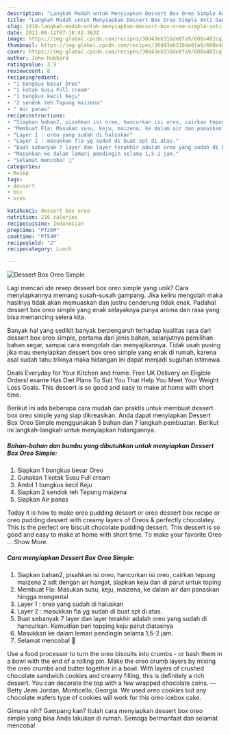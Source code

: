 ```yaml
---
description: "Langkah Mudah untuk Menyiapkan Dessert Box Oreo Simple Anti Gagal"
title: "Langkah Mudah untuk Menyiapkan Dessert Box Oreo Simple Anti Gagal"
slug: 1418-langkah-mudah-untuk-menyiapkan-dessert-box-oreo-simple-anti-gagal
date: 2021-08-12T07:18:42.363Z
image: https://img-global.cpcdn.com/recipes/30d43eb316de8fa9/680x482cq70/dessert-box-oreo-simple-foto-resep-utama.jpg
thumbnail: https://img-global.cpcdn.com/recipes/30d43eb316de8fa9/680x482cq70/dessert-box-oreo-simple-foto-resep-utama.jpg
cover: https://img-global.cpcdn.com/recipes/30d43eb316de8fa9/680x482cq70/dessert-box-oreo-simple-foto-resep-utama.jpg
author: John Hubbard
ratingvalue: 3.9
reviewcount: 8
recipeingredient:
- "1 bungkus besar Oreo"
- "1 kotak Susu Full cream"
- "1 bungkus kecil Keju"
- "2 sendok teh Tepung maizena"
- " Air panas"
recipeinstructions:
- "Siapkan bahan2, pisahkan isi oreo, hancurkan isi oreo, cairkan tepung maizena 2 sdt dengan air hangat, siapkan keju dan di parut untuk toping"
- "Membuat Fla: Masukan susu, keju, maizena, ke dalam air dan panaskan hingga mengental"
- "Layer 1 : oreo yang sudah di haluskan"
- "Layer 2 : masukkan fla yg sudah di buat spt di atas."
- "Buat sebanyak 7 layer dan layer terakhir adalah oreo yang sudah di hancurkan. Kemudian beri topping keju parut diatasnya"
- "Masukkan ke dalam lemari pendingin selama 1,5-2 jam."
- "Selamat mencoba! 🙂"
categories:
- Resep
tags:
- dessert
- box
- oreo

katakunci: dessert box oreo 
nutrition: 216 calories
recipecuisine: Indonesian
preptime: "PT26M"
cooktime: "PT54M"
recipeyield: "2"
recipecategory: Lunch

---
```



![Dessert Box Oreo Simple](https://img-global.cpcdn.com/recipes/30d43eb316de8fa9/680x482cq70/dessert-box-oreo-simple-foto-resep-utama.jpg)

Lagi mencari ide resep dessert box oreo simple yang unik? Cara menyiapkannya memang susah-susah gampang. Jika keliru mengolah maka hasilnya tidak akan memuaskan dan justru cenderung tidak enak. Padahal dessert box oreo simple yang enak selayaknya punya aroma dan rasa yang bisa memancing selera kita.

Banyak hal yang sedikit banyak berpengaruh terhadap kualitas rasa dari dessert box oreo simple, pertama dari jenis bahan, selanjutnya pemilihan bahan segar, sampai cara mengolah dan menyajikannya. Tidak usah pusing jika mau menyiapkan dessert box oreo simple yang enak di rumah, karena asal sudah tahu triknya maka hidangan ini dapat menjadi suguhan istimewa.

Deals Everyday for Your Kitchen and Home. Free UK Delivery on Eligible Orders! exante Has Diet Plans To Suit You That Help You Meet Your Weight Loss Goals. This dessert is so good and easy to make at home with short time.


Berikut ini ada beberapa cara mudah dan praktis untuk membuat dessert box oreo simple yang siap dikreasikan. Anda dapat menyiapkan Dessert Box Oreo Simple menggunakan 5 bahan dan 7 langkah pembuatan. Berikut ini langkah-langkah untuk menyiapkan hidangannya.

<!--inarticleads1-->

##### Bahan-bahan dan bumbu yang dibutuhkan untuk menyiapkan Dessert Box Oreo Simple:

1. Siapkan 1 bungkus besar Oreo
1. Gunakan 1 kotak Susu Full cream
1. Ambil 1 bungkus kecil Keju
1. Siapkan 2 sendok teh Tepung maizena
1. Siapkan  Air panas


Today it is how to make oreo pudding dessert or oreo dessert box recipe or oreo pudding dessert with creamy layers of Oreos &amp; perfectly chocolatey. This is the perfect ore biscuit chocolate pudding dessert. This dessert is so good and easy to make at home with short time. To make your favorite Oreo … Show More. 

<!--inarticleads2-->

##### Cara menyiapkan Dessert Box Oreo Simple:

1. Siapkan bahan2, pisahkan isi oreo, hancurkan isi oreo, cairkan tepung maizena 2 sdt dengan air hangat, siapkan keju dan di parut untuk toping
1. Membuat Fla: Masukan susu, keju, maizena, ke dalam air dan panaskan hingga mengental
1. Layer 1 : oreo yang sudah di haluskan
1. Layer 2 : masukkan fla yg sudah di buat spt di atas.
1. Buat sebanyak 7 layer dan layer terakhir adalah oreo yang sudah di hancurkan. Kemudian beri topping keju parut diatasnya
1. Masukkan ke dalam lemari pendingin selama 1,5-2 jam.
1. Selamat mencoba! 🙂


Use a food processor to turn the oreo biscuits into crumbs - or bash them in a bowl with the end of a rolling pin. Make the oreo crumb layers by mixing the oreo crumbs and butter together in a bowl. With layers of crushed chocolate sandwich cookies and creamy filling, this is definitely a rich dessert. You can decorate the top with a few wrapped chocolate coins. —Betty Jean Jordan, Monticello, Georgia. We used oreo cookies but any chocolate wafers type of cookies will work for this oreo icebox cake. 

Gimana nih? Gampang kan? Itulah cara menyiapkan dessert box oreo simple yang bisa Anda lakukan di rumah. Semoga bermanfaat dan selamat mencoba!
